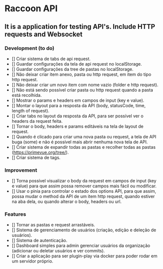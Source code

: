 # Raccoon API

## It is a application for testing API's. Include HTTP requests and Websocket

### Development (to do)

- [] Criar sistema de tabs de api request.
- [] Guardar configurações da tela de api request no localStorage.
- [] Guardar configurações da tree de pastas no localStorage.
- [] Não deixar criar item anexo, pasta ou http request, em item do tipo http request.
- [] Não deixar criar um novo item com nome vazio (folder e http request).
- [] Não está sendo possível criar pasta ou http request quando a pasta está recolhida.
- [] Mostrar o params e headers em campos de input (key e value).
- [] Montar o layout para a resposta da API (body, statusCode, time, length of request).
- [] Criar tabs no layout da resposta da API, para ser possível ver o headers da request feita.
- [] Tornar o body, headers e params editáveis na tela de layout de request.
- [] Quando é clicado para criar uma nova pasta ou request, a tela de API buga (some) e não é possível mais abrir nenhuma nova tela de API.
- [] Criar sistema de expandir todas as pastas e recolher todas as pastas (https://primevue.org/tree/).
- [] Criar sistema de tags.

### Improvement

- [] Torna possível visualizar o body da request em campos de input (key e value) para que assim possa remover campos mais fácil ou modificar.
- [] Usar o pinia para controlar o estado dos options API, para que assim, possa mudar o method da API de um item http request, quando estiver na aba dela, ou quando alterar o body, headers ou url.

### Features

- [] Tornar as pastas e request arrastáveis.
- [] Sistema de gerenciamento de usuários (criação, edição e deleção de usuários).
- [] Sistema de autenticação.
- [] Dashboard simples para admin gerenciar usuários da organização (adicionar ou deletar usuários e ver commits).
- [] Criar a aplicação para ser plugin-play via docker para poder rodar em um servidor próprio.
